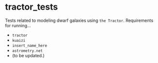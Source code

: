 # tractor_tests
Tests related to modeling dwarf galaxies using `the Tractor`. 
Requirements for running... 
* `tractor`
* `kuaizi`
* `insert_name_here`
* `astrometry.net`
* (to be updated.)
